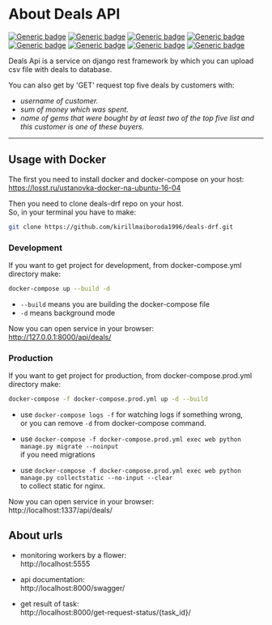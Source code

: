 # About Deals API
[![Generic badge](https://img.shields.io/badge/Django-blue.svg)](https://shields.io/)
[![Generic badge](https://img.shields.io/badge/DjangoRestFramework-orange.svg)](https://shields.io/)
[![Generic badge](https://img.shields.io/badge/Postgres-grey.svg)](https://shields.io/)
[![Generic badge](https://img.shields.io/badge/Celery-gree.svg)](https://shields.io/)
[![Generic badge](https://img.shields.io/badge/Redis-red.svg)](https://shields.io/)
[![Generic badge](https://img.shields.io/badge/Docker-black.svg)](https://shields.io/)
[![Generic badge](https://img.shields.io/badge/Gunicorn-green.svg)](https://shields.io/)
[![Generic badge](https://img.shields.io/badge/nginx-black.svg)](https://shields.io/)


Deals Api is a service on django rest framework by which you can upload csv file with deals to database.

You can also get by 'GET' request top five deals by customers with:
- _username of customer._
- _sum of money which was spent._
- _name of gems that were bought by at least two of the top five list 
  and this customer is one of these buyers._

___

## Usage with Docker
The first you need to install docker and docker-compose on your host:<br>
https://losst.ru/ustanovka-docker-na-ubuntu-16-04

Then you need to clone deals-drf repo on your host.<br> 
So, in your terminal you have to make:

```bash
git clone https://github.com/kirillmaiboroda1996/deals-drf.git
```

### Development
If you want to get project for development, from docker-compose.yml directory make:

```bash
docker-compose up --build -d
```
- `--build` means you are building the docker-compose file
- `-d` means background mode

Now you can open service in your browser:<br>
http://127.0.0.1:8000/api/deals/


### Production
If you want to get project for production, from docker-compose.prod.yml directory make:
```bash
docker-compose -f docker-compose.prod.yml up -d --build
```
- use `docker-compose logs -f` for watching logs if something wrong, <br>
  or you can remove `-d` from docker-compose command.
  
- use `docker-compose -f docker-compose.prod.yml exec web python manage.py migrate --noinput` <br>
if you need migrations
  
- use `docker-compose -f docker-compose.prod.yml exec web python manage.py collectstatic --no-input --clear`<br>
to collect static for nginx.

Now you can open service in your browser:<br>
http://localhost:1337/api/deals/

## About urls

- monitoring workers by a flower:<br>
http://localhost:5555
  
- api documentation:<br>
http://localhost:8000/swagger/
  
- get result of task:<br>
http://localhost:8000/get-request-status/{task_id}/
